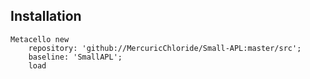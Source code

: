 
## Installation

```st
Metacello new
	repository: 'github://MercuricChloride/Small-APL:master/src';
	baseline: 'SmallAPL';
	load
```
